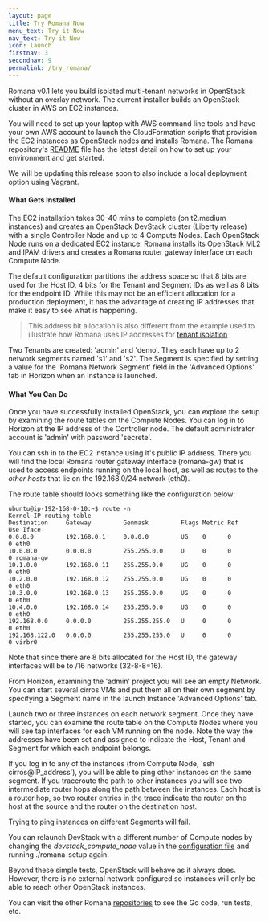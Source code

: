 ```yaml
---
layout: page
title: Try Romana Now
menu_text: Try it Now
nav_text: Try it Now
icon: launch
firstnav: 3
secondnav: 9
permalink: /try_romana/
---
```


Romana v0.1 lets you build isolated multi-tenant networks in OpenStack without an overlay network. The current installer builds an OpenStack cluster in AWS on EC2 instances. 

You will need to set up your laptop with AWS command line tools and have your own AWS account to launch the CloudFormation scripts that provision the EC2 instances as OpenStack nodes and installs Romana. The Romana repository's [README](http://www.github.com/romana/romana/blob/master/README.md) file has the latest detail on how to set up your environment and get started. 

We will be updating this release soon to also include a local deployment option using Vagrant.

#### What Gets Installed

The EC2 installation takes 30-40 mins to complete (on t2.medium instances) and creates an OpenStack DevStack cluster (Liberty release) with a single Controller Node and up to 4 Compute Nodes. Each OpenStack Node runs on a dedicated EC2 instance. Romana installs its OpenStack ML2 and IPAM drivers and creates a Romana router gateway interface on each Compute Node. 

The default configuration partitions the address space so that 8 bits are used for the Host ID, 4 bits for the Tenant and Segment IDs as well as 8 bits for the endpoint ID. While this may not be an efficient allocation for a production deployment, it has the advantage of creating IP addresses that make it easy to see what is happening. 

>  This address bit allocation is also different from the example used to illustrate how Romana uses IP addresses for [tenant isolation](/how/romana_details/#romana-tenant-isolation)

Two Tenants are created: 'admin' and 'demo'. They each have up to 2 network segments named 's1' and 's2'. The Segment is specified by setting a value for the 'Romana Network Segment' field in the 'Advanced Options' tab in Horizon when an Instance is launched. 


#### What You Can Do

Once you have successfully installed OpenStack, you can explore the setup by examining the route tables on the Compute Nodes. You can log in to Horizon at the IP address of the Controller node. The default administrator account is 'admin' with password 'secrete'. 

You can ssh in to the EC2 instance using it's public IP address. There you will find the local Romana router gateway interface (romana-gw) that is used to access endpoints running on the local host, as well as routes to the *other hosts* that lie on the 192.168.0/24 network (eth0). 

The route table should looks something like the configuration below:

    ubuntu@ip-192-168-0-10:~$ route -n
    Kernel IP routing table
    Destination     Gateway         Genmask         Flags Metric Ref    Use Iface
    0.0.0.0         192.168.0.1     0.0.0.0         UG    0      0        0 eth0
    10.0.0.0        0.0.0.0         255.255.0.0     U     0      0        0 romana-gw
    10.1.0.0        192.168.0.11    255.255.0.0     UG    0      0        0 eth0
    10.2.0.0        192.168.0.12    255.255.0.0     UG    0      0        0 eth0
    10.3.0.0        192.168.0.13    255.255.0.0     UG    0      0        0 eth0
    10.4.0.0        192.168.0.14    255.255.0.0     UG    0      0        0 eth0
    192.168.0.0     0.0.0.0         255.255.255.0   U     0      0        0 eth0
    192.168.122.0   0.0.0.0         255.255.255.0   U     0      0        0 virbr0

Note that since there are 8 bits allocated for the Host ID, the gateway interfaces will be to /16 networks (32-8-8=16). 

From Horizon, examining the 'admin' project you will see an empty Network. You can start several cirros VMs and put them all on their own segment by specifying a Segment name in the launch Instance 'Advanced Options' tab.

Launch two or three instances on each network segment. Once they have started, you can examine the route table on the Compute Nodes where you will see tap interfaces for each VM running on the node. Note the way the addresses have been set and assigned to indicate the Host, Tenant and Segment for which each endpoint belongs.

If you log in to any of the instances (from Compute Node, 'ssh cirros@IP_address'), you will be able to ping other instances on the same segment. If you traceroute the path to other instances you will see two intermediate router hops along the path between the instances. Each host is a router hop, so two router entries in the trace indicate the router on the host at the source and the router on the destination host.

Trying to ping instances on different Segments will fail.

You can relaunch DevStack with a different number of Compute nodes by changing the *devstack_compute_node* value in the [configuration file](https://github.com/romana/romana/blob/master/romana-install/group_vars/all) and running ./romana-setup again.

Beyond these simple tests, OpenStack will behave as it always does. However, there is no external network configured so instances will only be able to reach other OpenStack instances.

You can visit the other Romana [repositories](https://github.com/romana/core) to see the Go code, run tests, etc.

